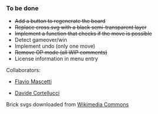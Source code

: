 ### To be done
<ul>
<li><del>Add a button to regenerate the board</del></li>
<li><del>Replace cross.svg with a black semi-transparent layer</del></li>
<li><del>Implement a function that checks if the move is possible</del></li>
<li>Detect gameover/win</li>
<li>Implement undo (only one move)</li>
<li><del>Remove OP mode (all WIP comments)</del></li>
<li>License information in menu entry</li>
</ul>

Collaborators:
- <a href="https://github.com/MascioSpam">Flavio Mascetti</a>

- <a href="https://github.com/DodoIta">Davide Cortellucci</a>

Brick svgs downloaded from <a href="https://commons.wikimedia.org/wiki/User:Shizhao/Mahjong">Wikimedia Commons</a>
